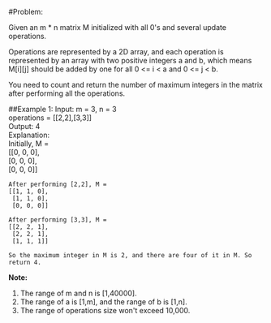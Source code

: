 #Problem:

Given an m * n matrix M initialized with all 0's and several update operations.

Operations are represented by a 2D array, and each operation is represented by an array with two positive integers a and b, which means M[i][j] should be added by one for all 0 <= i < a and 0 <= j < b.

You need to count and return the number of maximum integers in the matrix after performing all the operations.

##Example 1:
	Input: m = 3, n = 3  
	operations = [[2,2],[3,3]]  
	Output: 4  
	Explanation:   
	Initially, M =   
	[[0, 0, 0],  
	 [0, 0, 0],  
	 [0, 0, 0]]  

	After performing [2,2], M =   
	[[1, 1, 0],  
	 [1, 1, 0],  
	 [0, 0, 0]]  

	After performing [3,3], M =   
	[[2, 2, 1],  
	 [2, 2, 1],  
	 [1, 1, 1]]  

	So the maximum integer in M is 2, and there are four of it in M. So return 4.  

**Note:**
1. The range of m and n is [1,40000].
2. The range of a is [1,m], and the range of b is [1,n].
3. The range of operations size won't exceed 10,000.

